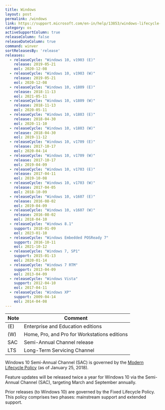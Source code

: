 ```yaml
---
title: Windows
layout: post
permalink: /windows
link: https://support.microsoft.com/en-in/help/13853/windows-lifecycle-fact-sheet
category: os
activeSupportColumn: true
releaseColumn: false
releaseDateColumn: true
command: winver
sortReleasesBy: 'release'
releases:
  - releaseCycle: "Windows 10, v1903 (E)"
    release: 2019-05-21
    eol: 2020-12-08
  - releaseCycle: "Windows 10, v1903 (W)"
    release: 2019-05-21
    eol: 2020-12-08
  - releaseCycle: "Windows 10, v1809 (E)"
    release: 2018-11-13
    eol: 2021-05-11
  - releaseCycle: "Windows 10, v1809 (W)"
    release: 2018-11-13
    eol: 2020-05-11
  - releaseCycle: "Windows 10, v1803 (E)"
    release: 2018-04-30
    eol: 2020-11-10
  - releaseCycle: "Windows 10, v1803 (W)"
    release: 2018-04-30
    eol: 2019-11-12
  - releaseCycle: "Windows 10, v1709 (E)"
    release: 2017-10-17
    eol: 2020-04-14
  - releaseCycle: "Windows 10, v1709 (W)"
    release: 2017-10-17
    eol: 2019-04-09
  - releaseCycle: "Windows 10, v1703 (E)"
    release: 2017-04-11
    eol: 2019-10-08
  - releaseCycle: "Windows 10, v1703 (W)"
    release: 2017-04-05
    eol: 2018-10-09
  - releaseCycle: "Windows 10, v1607 (E)"
    release: 2016-08-02
    eol: 2019-04-09
  - releaseCycle: "Windows 10, v1607 (W)"
    release: 2016-08-02
    eol: 2018-04-10
  - releaseCycle: "Windows 8.1"
    support: 2018-01-09
    eol: 2023-01-10
  - releaseCycle: "Windows Embedded POSReady 7"
    support: 2016-10-11
    eol: 2021-10-12
  - releaseCycle: "Windows 7, SP1"
    support: 2015-01-13
    eol: 2020-01-14
  - releaseCycle: "Windows 7 RTM"
    support: 2013-04-09
    eol: 2013-04-09
  - releaseCycle: "Windows Vista"
    support: 2012-04-10
    eol: 2017-04-11
  - releaseCycle: "Windows XP"
    support: 2009-04-14
    eol: 2014-04-08
---
```


| Note | Comment                                      |
| ---- | -------------------------------------------- |
| (E)  | Enterprise and Education editions            |
| (W)  | Home, Pro, and Pro for Workstations editions |
| SAC  | Semi-Annual Channel release                  |
| LTS  | Long-Term Servicing Channel                  |

Windows 10 Semi-Annual Channel (SAC) is governed by the [Modern Lifecycle Policy][mlp] (as of January 25, 2018).

Feature updates will be released twice a year for Windows 10 via the Semi-Annual Channel (SAC), targeting March and September annually.

Prior releases (to Windows 10) are governed by the Fixed Lifecycle Policy. This policy comprises two phases: mainstream support and extended support.

[mlp]: http://go.microsoft.com/fwlink/p/?LinkId=722733
